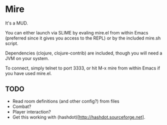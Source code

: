 # Mire

It's a MUD.

You can either launch via SLIME by evaling mire.el from within Emacs
(preferred since it gives you access to the REPL) or by the included
mire.sh script.

Dependencies (clojure, clojure-contrib) are included, though you will
need a JVM on your system.

To connect, simply telnet to port 3333, or hit M-x mire from within
Emacs if you have used mire.el.

## TODO

* Read room definitions (and other config?) from files
* Combat?
* Player interaction?
* Get this working with (hashdot)[http://hashdot.sourceforge.net].

